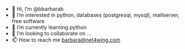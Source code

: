- 👋 Hi, I’m @bbarbarab
- 👀 I’m interested in python, databases (postgresql, mysql), mailserver, free software
- 🌱 I’m currently learning python
- 💞️ I’m looking to collaborate on ...
- 📫 How to reach me barbara@net4wing.com

<!---
bbarbarab/bbarbarab is a ✨ special ✨ repository because its `README.md` (this file) appears on your GitHub profile.
You can click the Preview link to take a look at your changes.
--->

